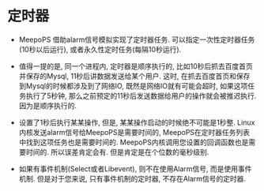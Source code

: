 # 定时器

- MeepoPS 借助alarm信号模拟实现了定时器任务. 可以指定一次性定时器任务(10秒以后运行), 或者永久性定时任务(每隔10秒运行).

- 值得一提的是, 同一个进程内, 定时器是顺序执行的, 比如10秒后抓去百度首页并保存的Mysql, 11秒后讲数据发送给某个用户. 这时, 在抓去百度首页和保存到Mysql的时候都涉及到了网络IO, 既然是网络IO就有可能会超时, 如果这项任务执行了5秒钟, 那么之前预定的11秒后发送数据给用户的操作就会被推迟执行. 因为是顺序执行的.

- 设置了1秒后执行某某操作, 但是, 某某操作启动的时候绝不可能是1秒整. Linux内核发送alarm信号给MeepoPS是需要时间的, MeepoPS在定时器任务列表中找到这项任务也是需要时间的. MeepoPS内核调用您设置的回调函数也是需要时间的. 所以误差肯定会有. 但是肯定是在个位数的毫秒级别.

- 如果有事件机制(Select或者Libevent), 则不在使用Alarm信号, 而是使用事件机制. 但是对于您来说, 只有事件机制的定时器, 不存在Alarm信号的定时器.